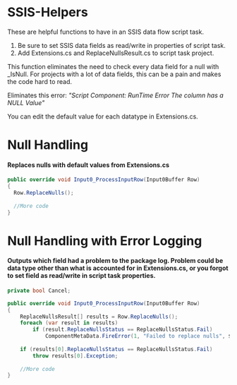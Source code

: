 # SSIS-Helpers
These are helpful functions to have in an SSIS data flow script task.  

1. Be sure to set SSIS data fields as read/write in properties of script task.  
2. Add Extensions.cs and ReplaceNullsResult.cs to script task project.

This function eliminates the need to check every data field for a null with _IsNull.  For projects with a lot of data fields, this can be a pain and makes the code hard to read.

Eliminates this error:  *"Script Component: RunTime Error  The column has a NULL Value"*

You can edit the default value for each datatype in Extensions.cs.  

# Null Handling
#### Replaces nulls with default values from Extensions.cs
````c#
public override void Input0_ProcessInputRow(Input0Buffer Row)
{
  Row.ReplaceNulls();
  
  //More code
}
````

# Null Handling with Error Logging
#### Outputs which field had a problem to the package log.  Problem could be data type other than what is accounted for in Extensions.cs, or you forgot to set field as read/write in script task properties.
```c#
private bool Cancel;

public override void Input0_ProcessInputRow(Input0Buffer Row)
{
    ReplaceNullsResult[] results = Row.ReplaceNulls();
    foreach (var result in results)
        if (result.ReplaceNullsStatus == ReplaceNullsStatus.Fail)
            ComponentMetaData.FireError(1, "Failed to replace nulls", $"Failed to replace nulls on property: {result.Property}", "", 0, out Cancel);
            
    if (results[0].ReplaceNullsStatus == ReplaceNullsStatus.Fail)
        throw results[0].Exception;
        
    //More code
}
````
